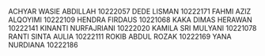 ACHYAR WASIE ABDILLAH		10222057
DEDE LISMAN		10222171
FAHMI AZIZ ALQOYIMI		10222109
HENDRA FIRDAUS		10221068
KAKA DIMAS HERAWAN		10222141
KINANTI NURFAJRIANI		10222020
KAMILA SRI MULYANI		10221078
RANTI SINTA AULIA		10222111
ROKIB ABDUL ROZAK		10222169
YANA NURDIANA		10222186
